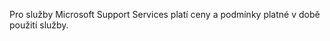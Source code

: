<Token xmlns:xlink="http://www.w3.org/1999/xlink">Pro služby Microsoft Support Services platí ceny a podmínky platné v době použití služby.</Token>